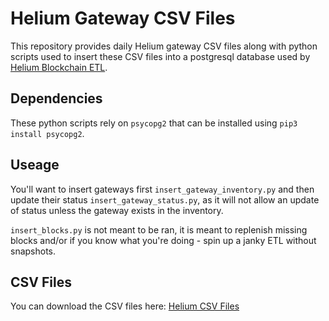 # Helium Gateway CSV Files

This repository provides daily Helium gateway CSV files along with python scripts used to insert these CSV files into a postgresql database used by [Helium Blockchain ETL](https://github.com/helium/blockchain-etl "Helium Blockchain ETL").

## Dependencies

These python scripts rely on `psycopg2` that can be installed using `pip3 install psycopg2`.

## Useage

You'll want to insert gateways first `insert_gateway_inventory.py` and then update their status `insert_gateway_status.py`, as it will not allow an update of status unless the gateway exists in the inventory.

`insert_blocks.py` is not meant to be ran, it is meant to replenish missing blocks and/or if you know what you're doing - spin up a janky ETL without snapshots.

## CSV Files

You can download the CSV files here: [Helium CSV Files](https://storage.googleapis.com/hotspotrf_csv_files/2022-04-13-16-38-00_files.zip "Helium CSV Files")
